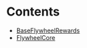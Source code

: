 

# Contents
- [BaseFlywheelRewards](BaseFlywheelRewards.sol/abstract.BaseFlywheelRewards.md)
- [FlywheelCore](FlywheelCore.sol/abstract.FlywheelCore.md)
